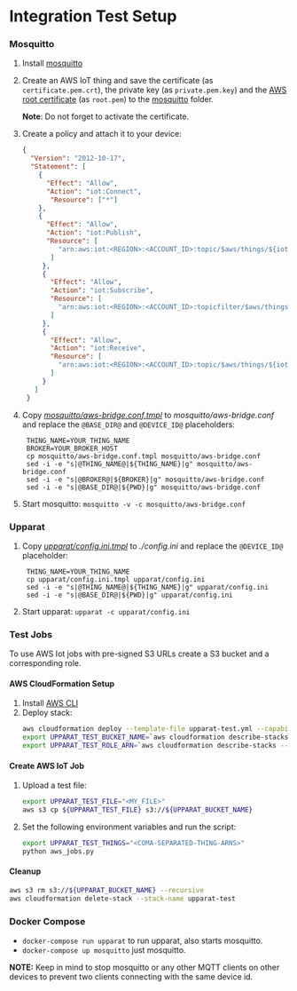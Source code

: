# Integration Test Setup

### Mosquitto

1. Install [mosquitto](https://mosquitto.org/download/)

1. Create an AWS IoT thing and save the certificate (as `certificate.pem.crt`), 
the private key (as `private.pem.key`) and the [AWS root certificate](https://www.amazontrust.com/repository/AmazonRootCA1.pem) (as `root.pem`) to the 
[mosquitto](./mosquitto) folder.

   **Note**: Do not forget to activate the certificate.
   
1. Create a policy and attach it to your device:
   ```json
   {
     "Version": "2012-10-17",
     "Statement": [
       {
         "Effect": "Allow",
         "Action": "iot:Connect",
          "Resource": ["*"]
       },
       {
         "Effect": "Allow",
         "Action": "iot:Publish",
         "Resource": [
            "arn:aws:iot:<REGION>:<ACCOUNT_ID>:topic/$aws/things/${iot:ClientId}/jobs/*"
          ]
        },
        {
          "Effect": "Allow",
          "Action": "iot:Subscribe",
          "Resource": [
            "arn:aws:iot:<REGION>:<ACCOUNT_ID>:topicfilter/$aws/things/${iot:ClientId}/jobs/*"            
          ]
        },
        {
          "Effect": "Allow",
          "Action": "iot:Receive",
          "Resource": [
            "arn:aws:iot:<REGION>:<ACCOUNT_ID>:topic/$aws/things/${iot:ClientId}/jobs/*"
          ]
        }
      ]
    }
   ```
   
1. Copy _[mosquitto/aws-bridge.conf.tmpl](mosquitto/aws-bridge.conf.tmpl)_ to _mosquitto/aws-bridge.conf_
   and replace the `@BASE_DIR@` and `@DEVICE_ID@` placeholders:
   
        THING_NAME=YOUR_THING_NAME
        BROKER=YOUR_BROKER_HOST
        cp mosquitto/aws-bridge.conf.tmpl mosquitto/aws-bridge.conf
        sed -i -e "s|@THING_NAME@|${THING_NAME}|g" mosquitto/aws-bridge.conf
        sed -i -e "s|@BROKER@|${BROKER}|g" mosquitto/aws-bridge.conf
        sed -i -e "s|@BASE_DIR@|${PWD}|g" mosquitto/aws-bridge.conf
        
1. Start mosquitto: `mosquitto -v -c mosquitto/aws-bridge.conf`

### Upparat

1. Copy _[upparat/config.ini.tmpl](upparat/config.ini.tmpl)_ to _./config.ini_ and replace the `@DEVICE_ID@` placeholder:
        
        THING_NAME=YOUR_THING_NAME
        cp upparat/config.ini.tmpl upparat/config.ini
        sed -i -e "s|@THING_NAME@|${THING_NAME}|g" upparat/config.ini
        sed -i -e "s|@BASE_DIR@|${PWD}|g" upparat/config.ini

1. Start upparat: `upparat -c upparat/config.ini`

### Test Jobs
To use AWS Iot jobs with pre-signed S3 URLs create a S3 bucket and a corresponding role.

#### AWS CloudFormation Setup
1. Install [AWS CLI](https://aws.amazon.com/cli/)
1. Deploy stack:
   ```bash
   aws cloudformation deploy --template-file upparat-test.yml --capabilities CAPABILITY_IAM --stack-name upparat-test   
   export UPPARAT_TEST_BUCKET_NAME=`aws cloudformation describe-stacks --stack-name  upparat-test --query "Stacks[0].Outputs[?OutputKey=='BucketName'].OutputValue" --output text`
   export UPPARAT_TEST_ROLE_ARN=`aws cloudformation describe-stacks --stack-name  upparat-test --query "Stacks[0].Outputs[?OutputKey=='RoleArn'].OutputValue" --output text`
   ```

  
#### Create AWS IoT Job
1. Upload a test file:
   ```bash
   export UPPARAT_TEST_FILE="<MY_FILE>"
   aws s3 cp ${UPPARAT_TEST_FILE} s3://${UPPARAT_BUCKET_NAME}
   ```

1. Set the following environment variables and run the script:
   ```bash
   export UPPARAT_TEST_THINGS="<COMA-SEPARATED-THING-ARNS>"
   python aws_jobs.py
   ```
   
#### Cleanup
```bash
aws s3 rm s3://${UPPARAT_BUCKET_NAME} --recursive
aws cloudformation delete-stack --stack-name upparat-test
```

### Docker Compose

- `docker-compose run upparat` to run upparat, also starts mosquitto.
- `docker-compose up mosquitto` just mosquitto.


**NOTE:** Keep in mind to stop mosquitto or any other MQTT clients on other devices 
to prevent two clients connecting with the same device id.
